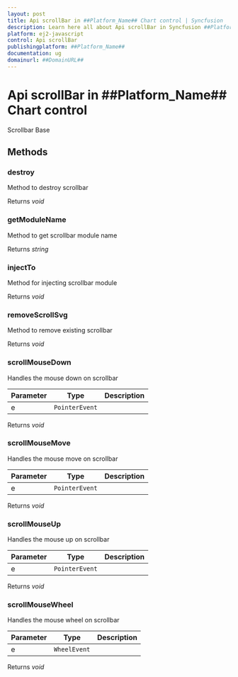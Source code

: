 ```yaml
---
layout: post
title: Api scrollBar in ##Platform_Name## Chart control | Syncfusion
description: Learn here all about Api scrollBar in Syncfusion ##Platform_Name## Chart control of Syncfusion Essential JS 2 and more.
platform: ej2-javascript
control: Api scrollBar 
publishingplatform: ##Platform_Name##
documentation: ug
domainurl: ##DomainURL##
---
```


# Api scrollBar in ##Platform_Name## Chart control

Scrollbar Base

## Methods

### destroy

Method to destroy scrollbar

Returns *void*

### getModuleName

Method to get scrollbar module name

Returns *string*

### injectTo

Method for injecting scrollbar module

Returns *void*

### removeScrollSvg

Method to remove existing scrollbar

Returns *void*

### scrollMouseDown

Handles the mouse down on scrollbar

| Parameter | Type | Description |
|------|------|-------------|
| e |  `PointerEvent` | <br> |

Returns *void*

### scrollMouseMove

Handles the mouse move on scrollbar

| Parameter | Type | Description |
|------|------|-------------|
| e |  `PointerEvent` | <br> |

Returns *void*

### scrollMouseUp

Handles the mouse up on scrollbar

| Parameter | Type | Description |
|------|------|-------------|
| e |  `PointerEvent` | <br> |

Returns *void*

### scrollMouseWheel

Handles the mouse wheel on scrollbar

| Parameter | Type | Description |
|------|------|-------------|
| e |  `WheelEvent` | <br> |

Returns *void*
